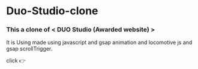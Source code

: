 # Duo-Studio-clone


### This a clone of < DUO Studio (Awarded website) >


It is Using made using javascript and gsap animation and locomotive js and gsap scrollTrigger.


click 👉
